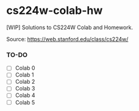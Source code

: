 # cs224w-colab-hw
[WIP] Solutions to CS224W Colab and Homework.

Source: https://web.stanford.edu/class/cs224w/

### TO-DO
- [ ] Colab 0
- [ ] Colab 1
- [ ] Colab 2
- [ ] Colab 3
- [ ] Colab 4
- [ ] Colab 5
